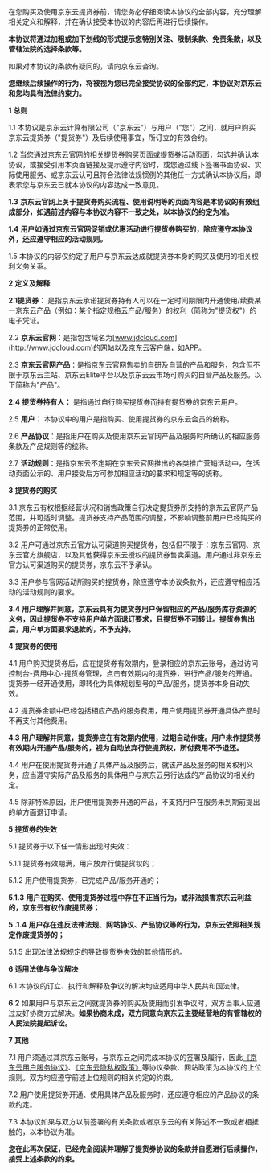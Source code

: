 在您购买及使用京东云提货券前，请您务必仔细阅读本协议的全部内容，充分理解相关定义和解释，并在确认接受本协议的内容后再进行后续操作。

**本协议将通过加粗或加下划线的形式提示您特别关注、限制条款、免责条款，以及管辖法院的选择条款等。**

如果对本协议的条款有疑问的，请向京东云咨询。

**您继续后续操作的行为，将被视为您已完全接受协议的全部约定，本协议对京东云和您均具有法律约束力。**

**1** **总则**

1.1 本协议是京东云计算有限公司（"京东云"）与用户（"您"）之间，就用户购买京东云提货券（"提货券"）及后续使用事宜，所订立的有效合约。

1.2 当您通过京东云官网的相关提货券购买页面或提货券活动页面，勾选并确认本协议，或接受引用本页面链接及提示遵守内容时，或您通过线下签署书面协议、实际使用服务、或京东云认可且符合法律法规惯例的其他任一方式确认本协议后，即表示您与京东云已就本协议的内容达成一致意见。

**1.3** **京东云官网上关于提货券购买流程、使用说明等的页面内容是本协议的有效组成部分，如遇前述内容与本协议内容不一致之处，以本协议的约定为准。** 

**1.4** **用户如通过京东云官网促销或优惠活动进行提货券购买的，除应遵守本协议外，还应遵守相应的活动规则。**

1.5 本协议的内容仅约定了用户与京东云达成就提货券本身的购买及使用的相关权利义务关系。

**2** **定义及解释**

**2.1提货券：** 是指京东云承诺提货券持有人可以在一定时间期限内开通使用/续费某一京东云产品（例如：某个指定规格云产品/服务）的权利（简称为"提货权"）的电子凭证。

2.2 **京东云官网**：是指包含域名为[www.jdcloud.com](http://www.jdcloud.com)的网站以及京东云客户端，如APP。

2.3 **京东云官网产品**：是指京东云官网售卖的自研及自营的产品和服务，包含但不限于京东云主站、京东云Elite平台以及京东云云市场可购买的自营产品及服务。以下简称为"产品"。

**2.4** **提货券持有人：** 是指通过自行购买提货券而持有提货券的京东云用户。

2.5 **用户：** 本协议中的用户是指购买、使用提货券的京东云会员的统称。

2.6 **产品协议**：是指用户在购买及使用京东云官网产品及服务时所确认的相应服务条款及产品规则等的统称。

2.7 **活动规则**：是指京东云不定期在京东云官网推出的各类推广营销活动中，在活动页面公示的、用户接受后方可参加相应活动的要求和规定等的统称。

**3** **提货券的购买**

3.1 京东云有权根据经营状况和销售政策自行决定提货券所支持的京东云官网产品范围，并可适时调整。提货券支持产品范围的调整，不影响调整前用户已经购买的提货券的正常使用。

3.2 用户可通过京东云官方认可渠道购买提货券，包括但不限于：京东云官网、京东云官方旗舰店，以及其他获得京东云授权的提货券售卖渠道。用户通过非京东云官方认可渠道购买的提货券，京东云不予承认。

3.3 用户参与官网活动所购买的提货券，除应遵守本协议条款外，还应遵守相应活动的活动规则的要求。

**3.4** **用户理解并同意，京东云具有为提货券用户保留相应的产品/服务库存资源的义务，因此提货券不支持用户单方面退订要求，且提货券不可转让。提货券售出后，用户单方面要求退款的，不予支持。**

**4** **提货券的使用**

4.1 用户购买提货券后，应在提货券有效期内，登录相应的京东云账号，通过访问控制台-费用中心-提货券管理，点击有效期内的提货券，进行产品/服务的开通。提货券一经开通使用，即转化为具体规划型号的产品/服务，提货券本身自动失效。

4.2 提货券金额中已经包括相应产品的服务费用，用户使用提货券开通具体产品时不再支付其他费用。

**4.3** **用户理解并同意，提货券应在有效期内使用，过期自动作废。用户未作提货券有效期内开通产品/服务的，视为自动放弃行使提货权，所付费用不予退还。**

4.4 用户在使用提货券开通了具体产品及服务后，就该产品及服务的相关权利义务，应当遵守实际产品及服务的具体用户与京东云另行达成的产品协议的相关约定。

4.5 除非特殊原因，用户使用提货券开通的产品，不支持用户在服务未到期前提出的单方面退订申请。

 

**5** **提货券的失效**

5.1 提货券于以下任一情形出现时失效：

5.1.1 提货券有效期满，用户放弃行使提货权的；

5.1.2 用户使用提货券，已完成产品/服务开通的；

**5.1.3** **用户在购买、使用提货券过程中存在不正当行为，或非法损害京东云利益的，京东云有权作废提货券；**

**5** **.1.4** **用户存在违反法律法规、网站协议、产品协议等的行为，京东云依照相关规定作废提货券的；**

5.1.5 出现法律法规规定的导致提货券失效的其他情形的。

**6** **适用法律与争议解决**

6.1 本协议的订立、执行和解释及争议的解决均应适用中华人民共和国法律。

**6.2** 如果用户与京东云之间就提货券的购买及使用而引发争议时，双方当事人应通过友好协商方式解决。**如果协商未成，双方同意向京东云主要经营地的有管辖权的人民法院提起诉讼。**

**7** **其他**

7.1 用户须通过其京东云账号，与京东云之间完成本协议的签署及履行，因此[《京东云用户服务协议》](http://terms.aliyun.com/legal-agreement/terms/suit_bu1_ali_cloud/suit_bu1_ali_cloud201712130944_39600.html)、[《京东云隐私权政策》](http://terms.aliyun.com/legal-agreement/terms/suit_bu1_ali_cloud/suit_bu1_ali_cloud201710161525_98396.html)等协议条款、网站政策为本协议的上位规则。双方均应遵守前述上位规则的相关约定的约束。

7.2 用户使用提货券开通、使用具体产品及服务时，还应遵守相应的产品协议的条款约定。

7.3 本协议如果与双方以前签署的有关条款或者京东云的有关陈述不一致或者相抵触的，以本协议为准。

 

**您在此再次保证，已经完全阅读并理解了提货券协议的条款并自愿进行后续操作，接受上述条款的约束。**

 
